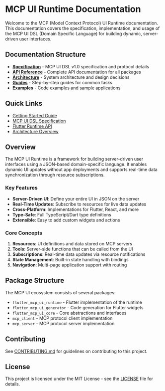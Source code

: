 # MCP UI Runtime Documentation

Welcome to the MCP (Model Context Protocol) UI Runtime documentation. This documentation covers the specification, implementation, and usage of the MCP UI DSL (Domain Specific Language) for building dynamic, server-driven user interfaces.

## Documentation Structure

- **[Specification](./specification/)** - MCP UI DSL v1.0 specification and protocol details
- **[API Reference](./api/)** - Complete API documentation for all packages
- **[Architecture](./architecture/)** - System architecture and design decisions
- **[Guides](./guides/)** - Step-by-step guides for common tasks
- **[Examples](./examples/)** - Code examples and sample applications

## Quick Links

- [Getting Started Guide](./guides/getting-started.md)
- [MCP UI DSL Specification](./specification/MCP_UI_DSL_v1.0_Specification.md)
- [Flutter Runtime API](./api/flutter-runtime.md)
- [Architecture Overview](./architecture/overview.md)

## Overview

The MCP UI Runtime is a framework for building server-driven user interfaces using a JSON-based domain-specific language. It enables dynamic UI updates without app deployments and supports real-time data synchronization through resource subscriptions.

### Key Features

- **Server-Driven UI**: Define your entire UI in JSON on the server
- **Real-Time Updates**: Subscribe to resources for live data updates
- **Cross-Platform**: Implementations for Flutter, React, and more
- **Type-Safe**: Full TypeScript/Dart type definitions
- **Extensible**: Easy to add custom widgets and actions

### Core Concepts

1. **Resources**: UI definitions and data stored on MCP servers
2. **Tools**: Server-side functions that can be called from the UI
3. **Subscriptions**: Real-time data updates via resource notifications
4. **State Management**: Built-in state handling with bindings
5. **Navigation**: Multi-page application support with routing

## Package Structure

The MCP UI ecosystem consists of several packages:

- `flutter_mcp_ui_runtime` - Flutter implementation of the runtime
- `flutter_mcp_ui_generator` - Code generation for Flutter widgets
- `flutter_mcp_ui_core` - Core abstractions and interfaces
- `mcp_client` - MCP protocol client implementation
- `mcp_server` - MCP protocol server implementation

## Contributing

See [CONTRIBUTING.md](../CONTRIBUTING.md) for guidelines on contributing to this project.

## License

This project is licensed under the MIT License - see the [LICENSE](../LICENSE) file for details.